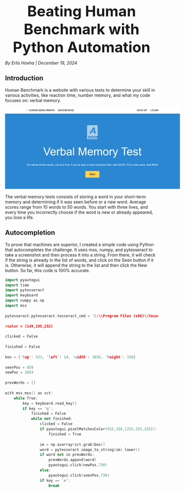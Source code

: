 <div class="heading" style="text-align: center; font-weight: 700; font-size: 3rem;">
Beating Human Benchmark with Python Automation
</div>

*By Erlis Hoxha | December 19, 2024*

## Introduction

Human Benchmark is a website with various tests to determine your skill in various activities, like reaction time, number memory, and what my code focuses on: verbal memory.

<img src="./images/human_benchmark.png" alt="Human Benchmark verbal memory test" style="max-width: 60vw; height: auto;"/>

The verbal memory tests consists of storing a word in your short-term memory and determining if it was seen before or a new word. Average scores range from 10 words to 50 words. You start with three lives, and every time you incorrectly choose if the word is new or already appeared, you lose a life.

## Autocompletion

To prove that machines are superior, I created a simple code using Python that autocompletes the challenge. It uses mss, numpy, and pytesseract to take a screenshot and then process it into a string. From there, it will check if the string is already in the list of words, and click on the Seen button if it is. Otherwise, it will append the string to the list and then click the New button. So far, this code is 100% accurate.

```cpp
import pyautogui
import time
import pytesseract
import keyboard
import numpy as np
import mss

pytesseract.pytesseract.tesseract_cmd = 'C:\\Program Files (x86)\\Tesseract-OCR\\tesseract.exe'

#color = (149,195,232)

clicked = False

finished = False

box = {'top': 523, 'left': 14, 'width': 1856, 'height': 158}

seenPos = 850
newPos = 1054

prevWords = []

with mss.mss() as sct:  
    while True:
        key = keyboard.read_key()
        if key == 'q':
            finished = False
            while not finished:
                clicked = False
                if pyautogui.pixelMatchesColor(915,336,[255,255,255]):
                    finished = True
            
                im = np.asarray(sct.grab(box))
                word = pytesseract.image_to_string(im).lower()
                if word not in prevWords:
                    prevWords.append(word)
                    pyautogui.click(newPos,730)
                else:
                    pyautogui.click(seenPos,730)
                if key == 'e':
                    break
```
